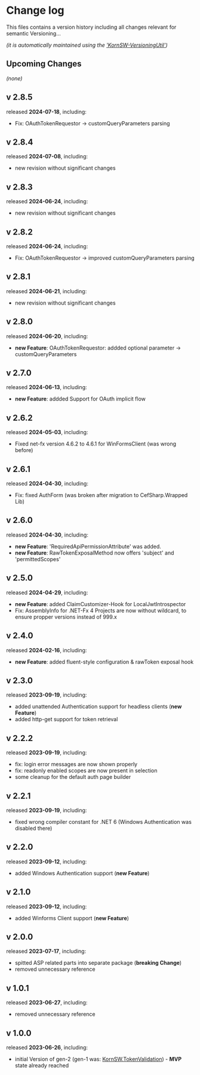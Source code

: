 # Change log
This files contains a version history including all changes relevant for semantic Versioning...

*(it is automatically maintained using the ['KornSW-VersioningUtil'](https://github.com/KornSW/VersioningUtil))*


## Upcoming Changes

*(none)*



## v 2.8.5
released **2024-07-18**, including:
 - Fix: OAuthTokenRequestor -> customQueryParameters parsing



## v 2.8.4
released **2024-07-08**, including:
 - new revision without significant changes



## v 2.8.3
released **2024-06-24**, including:
 - new revision without significant changes



## v 2.8.2
released **2024-06-24**, including:
 - Fix: OAuthTokenRequestor -> improved customQueryParameters parsing



## v 2.8.1
released **2024-06-21**, including:
 - new revision without significant changes



## v 2.8.0
released **2024-06-20**, including:
 - **new Feature**: OAuthTokenRequestor: addded optional parameter -> customQueryParameters



## v 2.7.0
released **2024-06-13**, including:
 - **new Feature**: addded Support for OAuth implicit flow



## v 2.6.2
released **2024-05-03**, including:
 - Fixed net-fx version 4.6.2 to 4.6.1 for WinFormsClient (was wrong before)



## v 2.6.1
released **2024-04-30**, including:
 - Fix: fixed AuthForm (was broken after migration to CefSharp.Wrapped Lib)



## v 2.6.0
released **2024-04-30**, including:
 - **new Feature**: 'RequiredApiPermissionAttribute' was added.
 - **new Feature**: RawTokenExposalMethod now offers 'subject' and 'permittedScopes'



## v 2.5.0
released **2024-04-29**, including:
 - **new Feature**: added ClaimCustomizer-Hook for LocalJwtIntrospector
 - Fix: AssemblyInfo for .NET-Fx 4 Projects are now without wildcard, to ensure propper versions instead of 999.x



## v 2.4.0
released **2024-02-16**, including:
 - **new Feature**: added fluent-style configuration & rawToken exposal hook



## v 2.3.0
released **2023-09-19**, including:
 - added unattended Authentication support for headless clients (**new Feature**)
 - added http-get support for token retrieval



## v 2.2.2
released **2023-09-19**, including:
 - fix: login error messages are now shown properly
 - fix: readonly enabled scopes are now present in selection
 - some cleanup for the default auth page builder



## v 2.2.1
released **2023-09-19**, including:
 - fixed wrong compiler constant for .NET 6 (Windows Authentication was disabled there)



## v 2.2.0
released **2023-09-12**, including:
 - added Windows Authentication support (**new Feature**)



## v 2.1.0
released **2023-09-12**, including:
 - added Winforms Client support (**new Feature**)



## v 2.0.0
released **2023-07-17**, including:
 - spitted ASP related parts into separate package (**breaking Change**)
 - removed unnecessary reference



## v 1.0.1
released **2023-06-27**, including:
 - removed unnecessary reference


## v 1.0.0
released **2023-06-26**, including:
 - initial Version of gen-2 (gen-1 was: [KornSW.TokenValidation](https://github.com/KornSW/KornSW.TokenValidation)) - **MVP** state already reached



